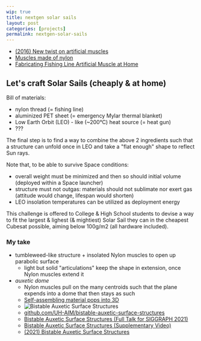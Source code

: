 ```yaml
---
wip: true
title: nextgen solar sails
layout: post
categories: [projects]
permalink: nextgen-solar-sails
---
```


* [(2016) New twist on artificial muscles](https://www.pnas.org/doi/full/10.1073/pnas.1605273113)
* [Muscles made of nylon](https://www.youtube.com/watch?v=Q3GG4JJQRQA)
* [Fabricating Fishing Line Artificial Muscle at Home](https://www.instructables.com/Fabricating-Fishing-Line-Artificial-Muscle-at-Home/)

## Let's craft Solar Sails (cheaply & at home)

Bill of materials:
* nylon thread (= fishing line)
* aluminized PET sheet (= emergency Mylar thermal blanket)
* Low Earth Orbit (LEO) - like (~200°C) heat source (= heat gun)
* ???

The final step is to find a way to combine the above 2 ingredients
such that a structure can unfold once in LEO
and take a "flat enough" shape to reflect Sun rays.

Note that, to be able to survive Space conditions:
* overall weight must be minimized and then so should initial volume (deployed within a Space launcher)
* structure must not outgas: materials should not sublimate nor exert gas (attitude would change, lifespan would shorten)
* LEO insolation temperatures can be utilized as deployment energy

This challenge is offered to College & High School students to devise a way to fit the largest & lighest (& mightiest) Solar Sail
they can in the cheapest Cubesat possible, aiming below 100g/m2 (all hardware included).

### My take
* tumbleweed-like structure + insolated Nylon muscles to open up parabolic surface
	* light but solid "articulations" keep the shape in extension, once Nylon muscles extend it
* *auxetic dome*
	* Nylon muscles pull on the many centroids such that the plane expends into a dome that then stays as such
	* [Self-assembling material pops into 3D](https://www.youtube.com/watch?v=vrOjy-v5JgQ)
	* ![Bistable Auxetic Surface Structures](https://parametrichouse.com/wp-content/uploads/2022/03/Auxetic-Surface-01-min.jpg)
	* [github.com/UH-AIM/bistable-auxetic-surface-structures](https://github.com/UH-AIM/bistable-auxetic-surface-structures)
	* [Bistable Auxetic Surface Structures (Full Talk for SIGGRAPH 2021)](https://www.youtube.com/watch?v=-9mXmNcvbBg)
	* [Bistable Auxetic Surface Structures (Supplementary Video)](https://www.youtube.com/watch?app=desktop&v=UL-OQYvQPO8)
	* [(2021) Bistable Auxetic Surface Structures](https://sci-hub.ru/https://doi.org/10.1145/3450626.3459940)
